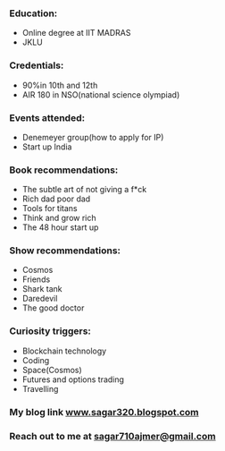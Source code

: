 ### Education:
- Online degree at IIT MADRAS
- JKLU

### Credentials:
- 90%in 10th and 12th
- AIR 180 in NSO(national science olympiad)

### Events attended:
- Denemeyer group(how to apply for IP)
- Start up India

### Book recommendations:
- The subtle art of not giving a f*ck
- Rich dad poor dad
- Tools for titans
- Think and grow rich
- The 48 hour start up


### Show recommendations:
- Cosmos
- Friends
- Shark tank
- Daredevil
- The good doctor

### Curiosity triggers:
- Blockchain technology
- Coding
- Space(Cosmos)
- Futures and options trading
- Travelling


### My blog link www.sagar320.blogspot.com
### Reach out to me at sagar710ajmer@gmail.com
